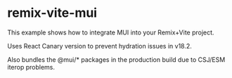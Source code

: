 # remix-vite-mui


This example shows how to integrate MUI into your Remix+Vite project.

Uses React Canary version to prevent hydration issues in v18.2.

Also bundles the @mui/* packages in the production build due to CSJ/ESM iterop problems.
